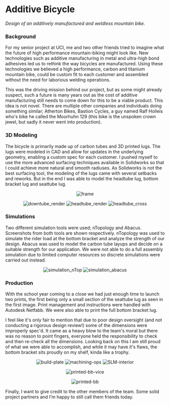 # Additive Bicycle

*Design of an additively manufactured and weldless mountain bike.*

### Background

For my senior project at UCI, me and two other friends tried to imagine what the future of high performance mountain-biking might look like. New technologies
such as additive manufacturing in metal and ultra-high bond adhesives led us to rethink the way bicycles are manufactured. Using these technologies we believed 
a high performance, carbon and titanium mountain bike, could be custom fit to each customer and assembled without the need for laborious welding operations.

This was the driving mission behind our project, but as some might already suspect, such a future is many years out as the cost of additive manufacturing still needs to come down for this to be a viable product. This idea is not novel. There are multiple other companies and individuals doing something similar; Atherton Bikes, Bastion Cycles, a guy named Ralf Holleis who's bike he called the Moorhuhn 129 (this bike is the unspoken crown jewel, but sadly it never went into 
production).

### 3D Modeling

The bicycle is primarily made up of carbon tubes and 3D printed lugs. The lugs were modeled in CAD and allow for updates in the underlying geometry, enabling a custom spec for each customer. I pushed myself to use the more advanced surfacing techniques available in Solidworks so that I could achieve more natural and smooth radiuses. As Solidworks is not the best surfacing tool, the modeling of the lugs came with several setbacks and reworks. But in the end I was able to model the 
headtube lug, bottom bracket lug and seattube lug.

<p class="img_row" align="center">
  <img alt="frame" src=".\media\portfolio\additive_bicycle\Gluebi_v1.png"/>
</p>

<p class="img_row" align="center">
  <img class="img_3row" alt="downtube_render" src=".\media\portfolio\additive_bicycle\Down_Tube_Closeup.png"/>
  <img class="img_3row" alt="headtube_render" src=".\media\portfolio\additive_bicycle\Head_Tube_Closeup.png"/>
  <img class="img_3row" alt="headtube_cross" src=".\media\portfolio\additive_bicycle\post_bool_add_headtube.png"/>
</p>

### Simulations

Two different simulation tools were used; nTopology and Abacus. Screenshots from both tools are shown respectively. nTopology was used to simulate the rider load at the 
bottom bracket and analyze the strength of our design. Abacus was used to model the carbon tube layups and decide on a suitable strength for our application. We were not 
able to do a full assembly simulation due to limited computer resources so discrete simulations were carried out instead.

<p class="img_row" align="center">
  <img class="img_2row" alt="simulation_nTop" src=".\media\portfolio\additive_bicycle\BB Sim 1.png"/>
  <img class="img_2row" alt="simulation_abacus" src=".\media\portfolio\additive_bicycle\Tube_ply.png"/>
</p>

### Production

With the school year coming to a close we had just enough time to launch two prints, the first being only a small section of the seattube lug as seen in the first image. 
Print management and instructions were handled with Autodesk Netfabb. We were also able to print the full bottom bracket lug.

I feel like it's only fair to mention that due to poor design oversight (and not conducting a rigorous design review!) some of the dimensions were improperly spec'd. It came as a heavy blow to the team's moral but there was no reason to point fingers, everyone held the responsibility to check and then re-check all the dimensions. Looking back on this I am still proud of what we were able to accomplish, and while it may have it's flaws, the bottom bracket sits proudly on my shelf, kinda like a trophy.

<p class="img_row" align="center">
  <img class="img_3row" alt="build-plate" src=".\media\portfolio\additive_bicycle\IMG_2312.jpg">
  <img class="img_3row" alt="machining-ops" src=".\media\portfolio\additive_bicycle\IMG_2334.jpg">
  <img class="img_3row" alt="SLM-interior" src=".\media\portfolio\additive_bicycle\IMG_2350.jpg">
</p>

<p class="img_row" align="center">
  <img alt="printed-bb-vice" src=".\media\portfolio\additive_bicycle\IMG_4998_cropped.jpg">
</p>

<p class="img_row" align="center">
  <img alt="printed-bb" src=".\media\portfolio\additive_bicycle\IMG-8908.jpg">
</p>

Finally, I want to give credit to the other members of the team. Some solid project partners and I'm happy to still call them friends today.